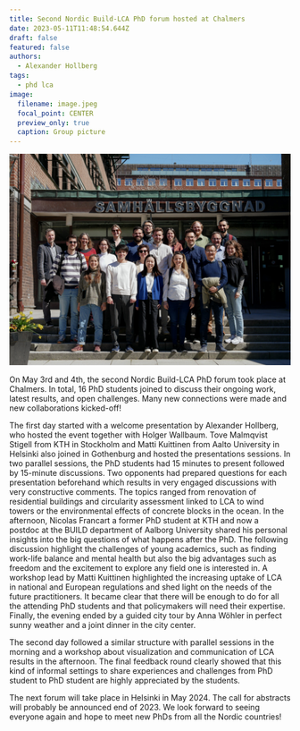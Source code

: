 ```yaml
---
title: Second Nordic Build-LCA PhD forum hosted at Chalmers
date: 2023-05-11T11:48:54.644Z
draft: false
featured: false
authors:
  - Alexander Hollberg
tags:
  - phd lca
image:
  filename: image.jpeg
  focal_point: CENTER
  preview_only: true
  caption: Group picture
---
```

![group picture](image.jpeg)

On May 3rd and 4th, the second Nordic Build-LCA PhD forum took place at Chalmers. In total, 16 PhD students joined to discuss their ongoing work, latest results, and open challenges. Many new connections were made and new collaborations kicked-off!

The first day started with a welcome presentation by Alexander Hollberg, who hosted the event together with Holger Wallbaum. Tove Malmqvist Stigell from KTH in Stockholm and Matti Kuittinen from Aalto University in Helsinki also joined in Gothenburg and hosted the presentations sessions. In two parallel sessions, the PhD students had 15 minutes to present followed by 15-minute discussions. Two opponents had prepared questions for each presentation beforehand which results in very engaged discussions with very constructive comments. The topics ranged from renovation of residential buildings and circularity assessment linked to LCA to wind towers or the environmental effects of concrete blocks in the ocean.
In the afternoon, Nicolas Francart a former PhD student at KTH and now a postdoc at the BUILD department of Aalborg University shared his personal insights into the big questions of what happens after the PhD. The following discussion highlight the challenges of young academics, such as finding work-life balance and mental health but also the big advantages such as freedom and the excitement to explore any field one is interested in. 
A workshop lead by Matti Kuittinen highlighted the increasing uptake of LCA in national and European regulations and shed light on the needs of the future practitioners. It became clear that there will be enough to do for all the attending PhD students and that policymakers will need their expertise.  Finally, the evening ended by a guided city tour by Anna Wöhler in perfect sunny weather and a joint dinner in the city center.

The second day followed a similar structure with parallel sessions in the morning and a workshop about visualization and communication of LCA results in the afternoon. The final feedback round clearly showed that this kind of informal settings to share experiences and challenges from PhD student to PhD student are highly appreciated by the students.

The next forum will take place in Helsinki in May 2024. The call for abstracts will probably be announced end of 2023. We look forward to seeing everyone again and hope to meet new PhDs from all the Nordic countries!
